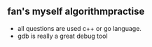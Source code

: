 ## fan's myself algorithmpractise
- all questions are used c++ or go language.
- gdb is really a great debug tool